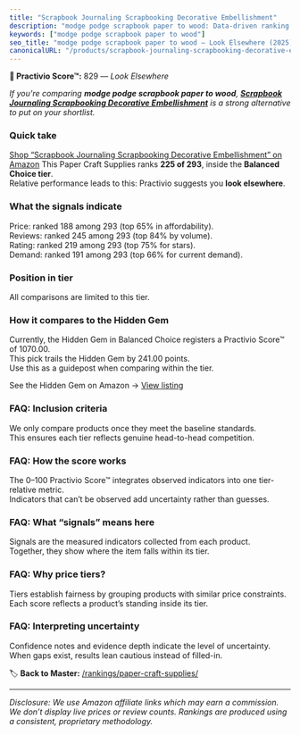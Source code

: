 ```yaml
---
title: "Scrapbook Journaling Scrapbooking Decorative Embellishment"
description: "modge podge scrapbook paper to wood: Data-driven ranking using the Practivio Score™. Positioned by quality, value, demand, findability, momentum."
keywords: ["modge podge scrapbook paper to wood"]
seo_title: "modge podge scrapbook paper to wood — Look Elsewhere (2025)"
canonicalURL: "/products/scrapbook-journaling-scrapbooking-decorative-embellishment-B0DJBKT452/"
---
```


**🚫 Practivio Score™:** 829 — _Look Elsewhere_


*If you're comparing **modge podge scrapbook paper to wood**, **[Scrapbook Journaling Scrapbooking Decorative Embellishment](https://www.amazon.com/dp/B0DJBKT452?tag=practivio-20)** is a strong alternative to put on your shortlist.*
### Quick take
[Shop “Scrapbook Journaling Scrapbooking Decorative Embellishment” on Amazon](https://www.amazon.com/dp/B0DJBKT452?tag=practivio-20)
This Paper Craft Supplies ranks **225 of 293**, inside the **Balanced Choice tier**.  
Relative performance leads to this: Practivio suggests you **look elsewhere**.

### What the signals indicate
Price: ranked 188 among 293 (top 65% in affordability).  
Reviews: ranked 245 among 293 (top 84% by volume).  
Rating: ranked 219 among 293 (top 75% for stars).  
Demand: ranked 191 among 293 (top 66% for current demand).

### Position in tier
All comparisons are limited to this tier.

### How it compares to the Hidden Gem
Currently, the Hidden Gem in Balanced Choice registers a Practivio Score™ of 1070.00.  
This pick trails the Hidden Gem by 241.00 points.  
Use this as a guidepost when comparing within the tier.  

See the Hidden Gem on Amazon → [View listing](https://www.amazon.com/dp/B01GIJLSGG?tag=practivio-20)

### FAQ: Inclusion criteria
We only compare products once they meet the baseline standards.  
This ensures each tier reflects genuine head-to-head competition.

### FAQ: How the score works
The 0–100 Practivio Score™ integrates observed indicators into one tier-relative metric.  
Indicators that can’t be observed add uncertainty rather than guesses.

### FAQ: What “signals” means here
Signals are the measured indicators collected from each product.  
Together, they show where the item falls within its tier.

### FAQ: Why price tiers?
Tiers establish fairness by grouping products with similar price constraints.  
Each score reflects a product’s standing inside its tier.

### FAQ: Interpreting uncertainty
Confidence notes and evidence depth indicate the level of uncertainty.  
When gaps exist, results lean cautious instead of filled-in.


🏷️ **Back to Master:** [/rankings/paper-craft-supplies/](/rankings/paper-craft-supplies/)

---
_Disclosure: We use Amazon affiliate links which may earn a commission. We don’t display live prices or review counts. Rankings are produced using a consistent, proprietary methodology._
